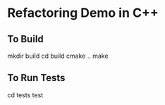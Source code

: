 # Refactoring Demo in C++

## To Build

  mkdir build
  cd build
  cmake ..
  make

## To Run Tests

  cd tests
  test
